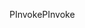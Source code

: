 <span data-ttu-id="fe4d2-101">PInvoke</span><span class="sxs-lookup"><span data-stu-id="fe4d2-101">PInvoke</span></span>